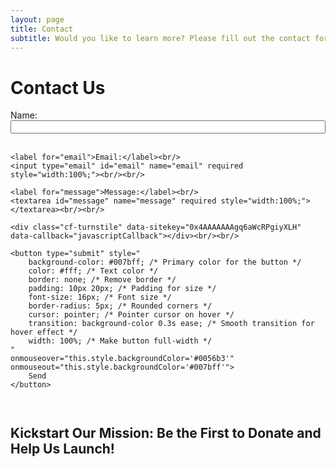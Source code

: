 ```yaml
---
layout: page
title: Contact
subtitle: Would you like to learn more? Please fill out the contact form.
---
```


# Contact Us

<div style="text-align:left;">
  <form action="https://formspree.io/f/mwpebego" method="POST" style="display:inline-block; text-align:left;">
    <label for="name">Name:</label><br/>
    <input type="text" id="name" name="name" required style="width:100%;"><br/><br/>

    <label for="email">Email:</label><br/>
    <input type="email" id="email" name="email" required style="width:100%;"><br/><br/>

    <label for="message">Message:</label><br/>
    <textarea id="message" name="message" required style="width:100%;"></textarea><br/><br/>

    <div class="cf-turnstile" data-sitekey="0x4AAAAAAAgq6aWcRPgiyXLH" data-callback="javascriptCallback"></div><br/><br/>

    <button type="submit" style="
        background-color: #007bff; /* Primary color for the button */
        color: #fff; /* Text color */
        border: none; /* Remove border */
        padding: 10px 20px; /* Padding for size */
        font-size: 16px; /* Font size */
        border-radius: 5px; /* Rounded corners */
        cursor: pointer; /* Pointer cursor on hover */
        transition: background-color 0.3s ease; /* Smooth transition for hover effect */
        width: 100%; /* Make button full-width */
    " 
    onmouseover="this.style.backgroundColor='#0056b3'" 
    onmouseout="this.style.backgroundColor='#007bff'">
        Send
    </button>
  </form>
</div>

## Kickstart Our Mission: Be the First to Donate and Help Us Launch!

<div class="gfm-embed" style="margin-top: 30px;" data-url="https://www.gofundme.com/f/empower-change-support-our-nonprofit-vision/widget/large?sharesheet=donationsEmpty&attribution_id=sl:987a8a9e-98dd-4038-921e-86b3876d49a3"></div>
<script defer src="https://www.gofundme.com/static/js/embed.js"></script>
